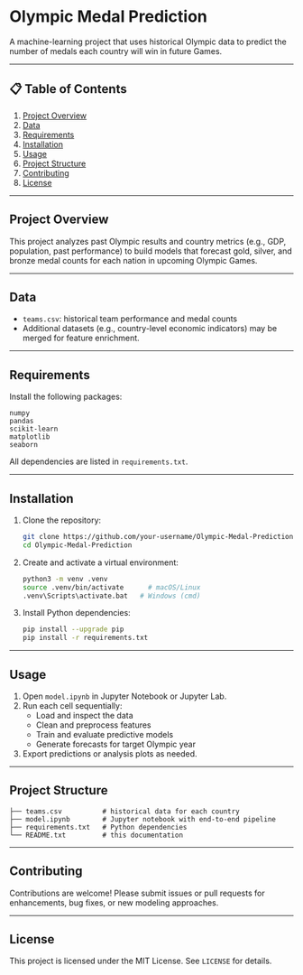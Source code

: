 # Olympic Medal Prediction

A machine-learning project that uses historical Olympic data to predict the number of medals each country will win in future Games.

---

## 📋 Table of Contents

1. [Project Overview](#project-overview)
2. [Data](#data)
3. [Requirements](#requirements)
4. [Installation](#installation)
5. [Usage](#usage)
6. [Project Structure](#project-structure)
7. [Contributing](#contributing)
8. [License](#license)

---

## Project Overview

This project analyzes past Olympic results and country metrics (e.g., GDP, population, past performance) to build models that forecast gold, silver, and bronze medal counts for each nation in upcoming Olympic Games.

---

## Data

- `teams.csv`: historical team performance and medal counts
- Additional datasets (e.g., country-level economic indicators) may be merged for feature enrichment.

---

## Requirements

Install the following packages:

```
numpy
pandas
scikit-learn
matplotlib
seaborn
```

All dependencies are listed in `requirements.txt`.

---

## Installation

1. Clone the repository:

   ```bash
   git clone https://github.com/your-username/Olympic-Medal-Prediction.git
   cd Olympic-Medal-Prediction
   ```

2. Create and activate a virtual environment:

   ```bash
   python3 -m venv .venv
   source .venv/bin/activate      # macOS/Linux
   .venv\Scripts\activate.bat   # Windows (cmd)
   ```

3. Install Python dependencies:

   ```bash
   pip install --upgrade pip
   pip install -r requirements.txt
   ```

---

## Usage

1. Open `model.ipynb` in Jupyter Notebook or Jupyter Lab.
2. Run each cell sequentially:
   - Load and inspect the data
   - Clean and preprocess features
   - Train and evaluate predictive models
   - Generate forecasts for target Olympic year
3. Export predictions or analysis plots as needed.

---

## Project Structure

```
├── teams.csv          # historical data for each country
├── model.ipynb        # Jupyter notebook with end-to-end pipeline
├── requirements.txt   # Python dependencies
└── README.txt         # this documentation
```

---

## Contributing

Contributions are welcome! Please submit issues or pull requests for enhancements, bug fixes, or new modeling approaches.

---

## License

This project is licensed under the MIT License. See `LICENSE` for details.
